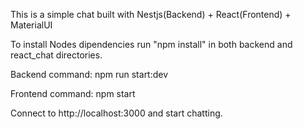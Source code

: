 This is a simple chat built with Nestjs(Backend) + React(Frontend) + MaterialUI

To install Nodes dipendencies run "npm install" in both backend and react_chat directories.

Backend command: npm run start:dev

Frontend command: npm start

Connect to http://localhost:3000 and start chatting.
